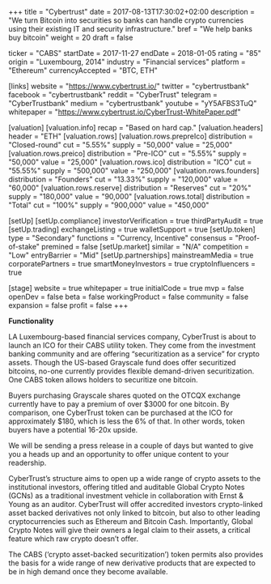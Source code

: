 +++
title = "Cybertrust"
date = 2017-08-13T17:30:02+02:00
description = "We turn Bitcoin into securities so banks can handle crypto currencies using their existing IT and security infrastructure."
bref = "We help banks buy bitcoin"
weight = 20
draft = false

ticker = "CABS"
startDate = 2017-11-27
endDate = 2018-01-05
rating = "85"
origin = "Luxembourg, 2014"
industry = "Financial services"
platform = "Ethereum"
currencyAccepted = "BTC, ETH"

[links]
  website = "https://www.cybertrust.io/"
  twitter = "cybertrustbank"
  facebook = "cybertrustbank"
  reddit = "CyberTrust"
  telegram = "CyberTrustbank"
  medium = "cybertrustbank"
  youtube = "yY5AFBS3TuQ"
  whitepaper = "https://www.cybertrust.io/CyberTrust-WhitePaper.pdf"

[valuation]
  [valuation.info]
    recap = "Based on hard cap."
  [valuation.headers]
    header = "ETH"
  [valuation.rows]
    [valuation.rows.prepreIco]
      distribution = "Closed-round"
      cut = "5.55%"
      supply = "50,000"
      value = "25,000"
    [valuation.rows.preico]
      distribution = "Pre-ICO"
      cut = "5.55%"
      supply = "50,000"
      value = "25,000"
    [valuation.rows.ico]
      distribution = "ICO"
      cut = "55.55%"
      supply = "500,000"
      value = "250,000"
    [valuation.rows.founders]
      distribution = "Founders"
      cut = "13.33%"
      supply = "120,000"
      value = "60,000"
    [valuation.rows.reserve]
      distribution = "Reserves"
      cut = "20%"
      supply = "180,000"
      value = "90,000"
    [valuation.rows.total]
      distribution = "Total"
      cut = "100%"
      supply = "900,000"
      value = "450,000"


[setUp]
  [setUp.compliance]
    investorVerification = true
    thirdPartyAudit = true
  [setUp.trading]
    exchangeListing = true
    walletSupport = true
  [setUp.token]
    type = "Secondary"
    functions = "Currency, Incentive"
    consensus = "Proof-of-stake"
    premined = false
  [setUp.market]
    similar = "N/A"
    competition = "Low"
    entryBarrier = "Mid"
  [setUp.partnerships]
    mainstreamMedia = true
    corporatePartners = true
    smartMoneyInvestors = true
    cryptoInfluencers = true

[stage]
  website = true
  whitepaper = true
  initialCode = true
  mvp = false
  openDev = false
  beta = false
  workingProduct = false
  community = false
  expansion = false
  profit = false
+++

**Functionality**

LA Luxembourg-based financial services company, CyberTrust is about to launch an ICO for their CABS utility token. They come from the investment banking community and are offering “securitization as a service” for crypto assets.  Though the US-based Grayscale fund does offer securitized bitcoins, no-one currently provides flexible demand-driven securitization. One CABS token allows holders to securitize one bitcoin.  

Buyers purchasing Grayscale shares quoted on the OTCQX exchange currently have to pay a premium of over $3000 for one bitcoin. By comparison, one CyberTrust token can be purchased at the ICO for approximately $180, which is less the 6% of that. In other words, token buyers have a potential 16-20x upside.  

We will be sending a press release in a couple of days but wanted to give you a heads up and an opportunity to offer unique content to your readership.  

CyberTrust’s structure aims to open up a wide range of crypto assets to the institutional investors, offering titled and auditable Global Crypto Notes (GCNs) as a traditional investment vehicle in collaboration with Ernst & Young as an auditor. CyberTrust will offer accredited investors crypto-linked asset backed derivatives not only linked to bitcoin, but also to other leading cryptocurrencies such as Ethereum and Bitcoin Cash. Importantly, Global Crypto Notes will give their owners a legal claim to their assets, a critical feature which raw crypto doesn’t offer.  

The CABS (‘crypto asset-backed securitization’) token permits also provides the basis for a wide range of new derivative products that are expected to be in high demand once they become available.
